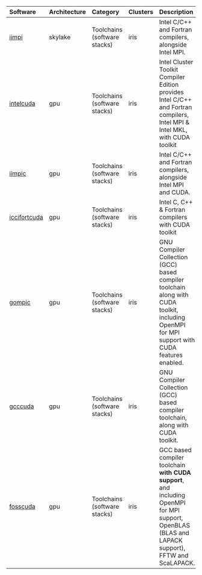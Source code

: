 | Software                                                                                 | Architecture   | Category                            | Clusters    | Description                                                                                                                                        |
|:-----------------------------------------------------------------------------------------|:---------------|:------------------------------------|:------------|:---------------------------------------------------------------------------------------------------------------------------------------------------|
| <p><a href=http://software.intel.com/en-us/intel-cluster-toolkit-compiler/>iimpi</a></p> | <p>skylake</p> | <p>Toolchains (software stacks)</p> | <p>iris</p> | Intel C/C++ and Fortran compilers, alongside Intel MPI.                                                                                            |
| <p><a href=(none)>intelcuda</a></p>                                                      | <p>gpu</p>     | <p>Toolchains (software stacks)</p> | <p>iris</p> | Intel Cluster Toolkit Compiler Edition provides Intel C/C++ and Fortran compilers, Intel MPI & Intel MKL, with CUDA toolkit                        |
| <p><a href=(none)>iimpic</a></p>                                                         | <p>gpu</p>     | <p>Toolchains (software stacks)</p> | <p>iris</p> | Intel C/C++ and Fortran compilers, alongside Intel MPI and CUDA.                                                                                   |
| <p><a href=(none)>iccifortcuda</a></p>                                                   | <p>gpu</p>     | <p>Toolchains (software stacks)</p> | <p>iris</p> | Intel C, C++ & Fortran compilers with CUDA toolkit                                                                                                 |
| <p><a href=(none)>gompic</a></p>                                                         | <p>gpu</p>     | <p>Toolchains (software stacks)</p> | <p>iris</p> | GNU Compiler Collection (GCC) based compiler toolchain along with CUDA toolkit, including OpenMPI for MPI support with CUDA features enabled.      |
| <p><a href=(none)>gcccuda</a></p>                                                        | <p>gpu</p>     | <p>Toolchains (software stacks)</p> | <p>iris</p> | GNU Compiler Collection (GCC) based compiler toolchain, along with CUDA toolkit.                                                                   |
| <p><a href=(none)>fosscuda</a></p>                                                       | <p>gpu</p>     | <p>Toolchains (software stacks)</p> | <p>iris</p> | GCC based compiler toolchain __with CUDA support__, and including OpenMPI for MPI support, OpenBLAS (BLAS and LAPACK support), FFTW and ScaLAPACK. |